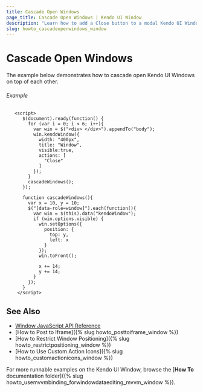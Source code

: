 ```yaml
---
title: Cascade Open Windows
page_title: Cascade Open Windows | Kendo UI Window
description: "Learn how to add a Close button to a modal Kendo UI Window."
slug: howto_cascadeopenwindows_window
---
```


# Cascade Open Windows

The example below demonstrates how to cascade open Kendo UI Windows on top of each other.

###### Example

```dojo
   <script>
      $(document).ready(function() {
        for (var i = 0; i < 6; i++){
          var win = $("<div> </div>").appendTo("body");
          win.kendoWindow({
            width: "400px",
            title: "Window",
            visible:true,
            actions: [
              "Close"
            ]
          });
        }
        cascadeWindows();
      });

      function cascadeWindows(){
        var x = 10, y = 10;
        $("[data-role=window]").each(function(){
          var win = $(this).data("kendoWindow");
          if (win.options.visible) {
            win.setOptions({
              position: {
                top: y,
                left: x
              }
            });
            win.toFront();

            x += 14;
            y += 14;
          }
        });
      }
    </script>
```

## See Also

* [Window JavaScript API Reference](/api/javascript/ui/window)
* [How to Post to Iframe]({% slug howto_posttoiframe_window %})
* [How to Restrict Window Positioning]({% slug howto_restrictpositioning_window %})
* [How to Use Custom Action Icons]({% slug howto_customactionicons_window %})

For more runnable examples on the Kendo UI Window, browse the [**How To** documentation folder]({% slug howto_usemvvmbinding_forwindowdataediting_mvvm_window %}).
